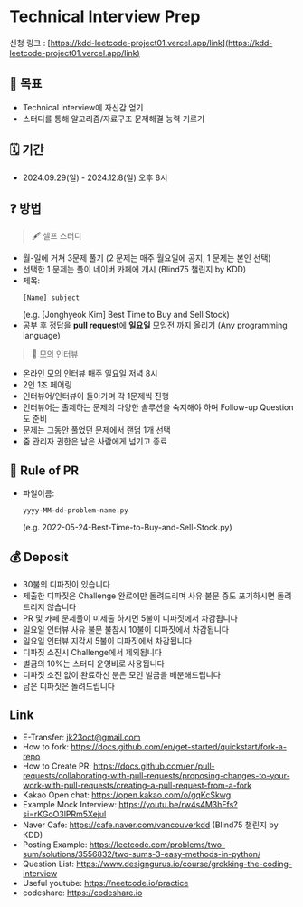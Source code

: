 # Technical Interview Prep

신청 링크 : [https://kdd-leetcode-project01.vercel.app/link](https://kdd-leetcode-project01.vercel.app/link)

## 📝 목표

- Technical interview에 자신감 얻기
- 스터디를 통해 알고리즘/자료구조 문제해결 능력 기르기

## 🗓 기간

- 2024.09.29(일) - 2024.12.8(일) 오후 8시

## ❓ 방법

> 🖋 셀프 스터디

- 월-일에 거쳐 3문제 풀기 (2 문제는 매주 월요일에 공지, 1 문제는 본인 선택)
- 선택한 1 문제는 풀이 네이버 카페에 개시 (Blind75 챌린지 by KDD)
- 제목:
  ```
  [Name] subject
  ```
  (e.g. [Jonghyeok Kim] Best Time to Buy and Sell Stock)
- 공부 후 정답을 **pull request**에 **일요일** 모임전 까지 올리기 (Any programming language)

> 🔖 모의 인터뷰

- 온라인 모의 인터뷰 매주 일요일 저녁 8시
- 2인 1조 페어링
- 인터뷰어/인터뷰이 돌아가며 각 1문제씩 진행
- 인터뷰어는 출제하는 문제의 다양한 솔루션을 숙지해야 하며 Follow-up Question도 준비
- 문제는 그동안 풀었던 문제에서 랜덤 1개 선택
- 줌 관리자 권한은 남은 사람에게 넘기고 종료

  
## 💾 Rule of PR

- 파일이름:
  ```
  yyyy-MM-dd-problem-name.py
  ```
  (e.g. 2022-05-24-Best-Time-to-Buy-and-Sell-Stock.py)

## 💰 Deposit

- 30불의 디파짓이 있습니다
- 제출한 디파짓은 Challenge 완료에만 돌려드리며 사유 불문 중도 포기하시면 돌려드리지 않습니다
- PR 및 카페 문제풀이 미제출 하시면 5불이 디파짓에서 차감됩니다
- 일요일 인터뷰 사유 불문 불참시 10불이 디파짓에서 차감됩니다
- 일요일 인터뷰 지각시 5불이 디파짓에서 차감됩니다
- 디파짓 소진시 Challenge에서 제외됩니다
- 벌금의 10%는 스터디 운영비로 사용됩니다
- 디파짓 소진 없이 완료하신 분은 모인 벌금을 배분해드립니다
- 남은 디파짓은 돌려드립니다

## Link
- E-Transfer: jk23oct@gmail.com  
- How to fork: https://docs.github.com/en/get-started/quickstart/fork-a-repo  
- How to Create PR: https://docs.github.com/en/pull-requests/collaborating-with-pull-requests/proposing-changes-to-your-work-with-pull-requests/creating-a-pull-request-from-a-fork
- Kakao Open chat: https://open.kakao.com/o/gqKcSkwg
- Example Mock Interview: https://youtu.be/rw4s4M3hFfs?si=rKGoO3lPRm5Xejul  
- Naver Cafe: https://cafe.naver.com/vancouverkdd (Blind75 챌린지 by KDD)
- Posting Example: https://leetcode.com/problems/two-sum/solutions/3556832/two-sums-3-easy-methods-in-python/
- Question List: https://www.designgurus.io/course/grokking-the-coding-interview
- Useful youtube: https://neetcode.io/practice
- codeshare: https://codeshare.io
